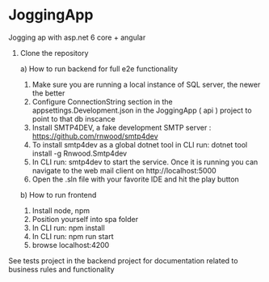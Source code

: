 # JoggingApp
Jogging ap with asp.net 6 core + angular 

1) Clone the repository

   a) How to run backend for full e2e functionality
    
     1) Make sure you are running a local instance of SQL server, the newer the better
     2) Configure ConnectionString section in the appsettings.Development.json in the JoggingApp ( api ) project to point to that db inscance
     3) Install SMTP4DEV, a fake development SMTP server : https://github.com/rnwood/smtp4dev
     4) To install smtp4dev as a global dotnet tool in CLI run: dotnet tool install -g Rnwood.Smtp4dev
     5) In CLI run: smtp4dev to start the service. Once it is running you can navigate to the web mail client on http://localhost:5000
     6) Open the .sln file with your favorite IDE and hit the play button
     
   b) How to run frontend
    1) Install node, npm
    2) Position yourself into spa folder
    3) In CLI run: npm install
    4) In CLI run: npm run start
    5) browse localhost:4200

See tests project in the backend project for documentation related to business rules and functionality
